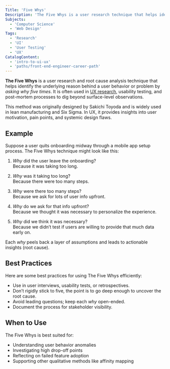 ```yaml
---
Title: 'Five Whys'
Description: 'The Five Whys is a user research technique that helps identify the underlying reason behind a user behavior or problem by asking why five times.'
Subjects:
  - 'Computer Science'
  - 'Web Design'
Tags:
  - 'Research'
  - 'UI'
  - 'User Testing'
  - 'UX'
CatalogContent:
  - 'intro-to-ui-ux'
  - 'paths/front-end-engineer-career-path'
---
```


**The Five Whys** is a user research and root cause analysis technique that helps identify the underlying reason behind a user behavior or problem by _asking why five times_. It is often used in [UX research](https://www.codecademy.com/resources/docs/uiux/user-research), usability testing, and post-mortem processes to dig beyond surface-level observations.

This method was originally designed by Sakichi Toyoda and is widely used in lean manufacturing and Six Sigma. In UX, it provides insights into user motivation, pain points, and systemic design flaws.

## Example

Suppose a user quits onboarding midway through a mobile app setup process. The Five Whys technique might look like this:

1. _Why_ did the user leave the onboarding?  
   Because it was taking too long.

2. _Why_ was it taking too long?  
   Because there were too many steps.

3. _Why_ were there too many steps?  
   Because we ask for lots of user info upfront.

4. _Why_ do we ask for that info upfront?  
   Because we thought it was necessary to personalize the experience.

5. _Why_ did we think it was necessary?  
   Because we didn’t test if users are willing to provide that much data early on.

Each _why_ peels back a layer of assumptions and leads to actionable insights (root cause).

## Best Practices

Here are some best practices for using The Five Whys efficiently:

- Use in user interviews, usability tests, or retrospectives.
- Don’t rigidly stick to five, the point is to go deep enough to uncover the root cause.
- Avoid leading questions; keep each _why_ open-ended.
- Document the process for stakeholder visibility.

## When to Use

The Five Whys is best suited for:

- Understanding user behavior anomalies
- Investigating high drop-off points
- Reflecting on failed feature adoption
- Supporting other qualitative methods like affinity mapping
